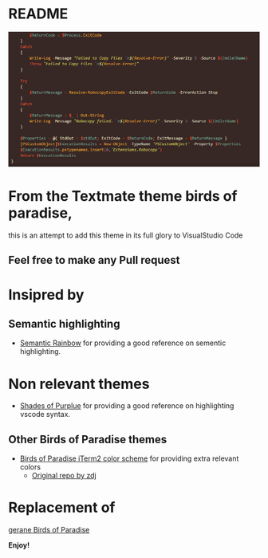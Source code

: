 README
==

![Screenshot](/screenshot.PNG)

From the Textmate theme birds of paradise, 
==
this is an attempt to add this theme in its full glory to VisualStudio Code

Feel free to make any Pull request
--

Insipred by
==

Semantic highlighting
--
- [Semantic Rainbow](https://github.com/Thertzlor/semantic-rainbow/) for providing a good reference on sementic highlighting.

Non relevant themes
==
- [Shades of Purplue](https://github.com/ahmadawais/shades-of-purple-vscode) for providing a good reference on highlighting vscode syntax.

Other Birds of Paradise themes
--
- [Birds of Paradise iTerm2 color scheme](https://github.com/mbadolato/iTerm2-Color-Schemes) for providing extra relevant colors 
   - [Original repo by zdj](https://github.com/zdj/themes/tree/master/iterm2)

Replacement of
==
[gerane Birds of Paradise](https://github.com/gerane/VSCodeThemes/tree/master/gerane.Theme-Birds_of_Paradise)


**Enjoy!**
